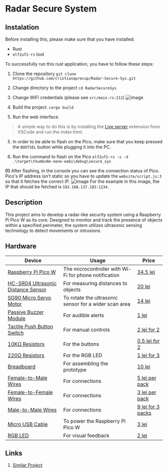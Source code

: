 # Radar Secure System


## Instalation

Before installing this, please make sure that you have installed:  
- Rust
- `elf2uf2-rs` tool  

To successfully run this rust application, you have to follow these steps:

1. Clone the repository
`git clone https://github.com/cristianaprecup/Radar-Secure-Sys.git`

2. Change directory to the project
`cd RadarSecureSys`

3. Change WiFi credentials (please see `src/main.rs:212`)
![image](https://github.com/UPB-FILS-MA/project-cristianaprecup/assets/121363102/82f28911-df68-4ef9-8dcd-925e8962590d)

5. Build the project.
`cargo build`

6. Run the web interface.
> A simple way to do this is by installing the [Live server](https://marketplace.visualstudio.com/items?itemName=ritwickdey.LiveServer) extension from VSCode and run the index.html. 

5. In order to be able to flash on the Pico, make sure that you keep pressed the `BOOTSEL` button while plugging it into the PC.

6. Run the command to flash on the Pico
`elf2uf2-rs -s -d .\target\thumbv6m-none-eabi\debug\secure_sys`

**(!)** After flashing, in the console you can see the connection status of Pico. Pico's IP address isn't static so you have to update the `website/script.js:3` so that it fetches the correct IP.
![image](https://github.com/UPB-FILS-MA/project-cristianaprecup/assets/121363102/92d04c46-a7f4-4ed1-a296-38e52de5d9c2)
For the example in this image, the IP that should be fetched is `192.168.137.183:1234`.


## Description

This project aims to develop a radar-like security system using a Raspberry Pi Pico W as its core. Designed to monitor and track the presence of objects within a specified perimeter, the system utilizes ultrasonic sensing technology to detect movements or intrusions.

## Hardware

<!-- Fill out this table with all the hardware components that you mght need.

The format is 
```
| [Device](link://to/device) | This is used ... | [price](link://to/store) |

```

-->

| Device | Usage | Price |
|--------|--------|-------|
| [Raspberry Pi Pico W](https://www.optimusdigital.ro/ro/placi-raspberry-pi/12394-raspberry-pi-pico-w.html) | The microcontroller with Wi-Fi for phone notification | [34.5 lei](https://www.optimusdigital.ro/ro/placi-raspberry-pi/12394-raspberry-pi-pico-w.html) |
| [HC-SR04 Ultrasonic Distance Sensor](https://ardushop.ro/ro/electronica/47-modul-senzor-ultrasonic-detector-distanta.html) | For measuring distances to objects | [20 lei](https://ardushop.ro/ro/electronica/47-modul-senzor-ultrasonic-detector-distanta.html) |
| [SG90 Micro Servo Motor](https://www.optimusdigital.ro/en/servomotors/26-sg90-micro-servo-motor.html) | To rotate the ultrasonic sensor for a wider scan area | [14 lei](https://www.optimusdigital.ro/en/servomotors/26-sg90-micro-servo-motor.html) |
| [Passive Buzzer Module](https://www.optimusdigital.ro/en/electronic-components/12598-passive-buzzer-module.html?search_query=Buzzer&results=87) | For audible alerts | [1 lei](https://www.optimusdigital.ro/en/electronic-components/12598-passive-buzzer-module.html?search_query=Buzzer&results=87) |
| [Tactile Push Button Switch](https://ardushop.ro/ro/home/97-buton-mic-push-button-trough-hole.html?search_query=push+button&results=30) | For manual controls | [2 lei for 2](https://ardushop.ro/ro/home/97-buton-mic-push-button-trough-hole.html?search_query=push+button&results=30) |
| [10KΩ Resistors](https://ardushop.ro/ro/electronica/211-rezistenta-14w-1-buc.html#/96-valoare_rezistenta-10k) | For the buttons | [0.5 lei for 2](https://ardushop.ro/ro/electronica/211-rezistenta-14w-1-buc.html#/96-valoare_rezistenta-10k) |
| [220Ω Resistors](https://ardushop.ro/ro/electronica/211-rezistenta-14w-1-buc.html#/83-valoare_rezistenta-220r) | For the RGB LED | [1 lei for 3](https://ardushop.ro/ro/electronica/211-rezistenta-14w-1-buc.html#/83-valoare_rezistenta-220r) |
| [Breadboard](https://www.bitmi.ro/breadboard-830-puncte-mb-102-10500.html?gad_source=1) | For assembling the prototype | [10 lei](https://www.bitmi.ro/breadboard-830-puncte-mb-102-10500.html?gad_source=1) |
| [Female-to-Male Wires](https://ardushop.ro/ro/electronica/23-40-x-dupont-cables-female-male-10cm.html?search_query=fire&results=203) | For connections | [5 lei per pack](https://ardushop.ro/ro/electronica/23-40-x-dupont-cables-female-male-10cm.html?search_query=fire&results=203) |
| [Female-to-Female Wires](https://www.optimusdigital.ro/en/wires-with-connectors/880-fire-colorate-mama-mama-10p-10-cm.html?search_query=wires&results=565) | For connections | [3 lei per pack](https://www.optimusdigital.ro/en/wires-with-connectors/880-fire-colorate-mama-mama-10p-10-cm.html?search_query=wires&results=565) |
| [Male-to-Male Wires](https://www.optimusdigital.ro/en/wires-with-connectors/885-wires-male-male-10p-10cm.html?search_query=wires&results=565) | For connections | [9 lei for 3 packs](https://www.optimusdigital.ro/en/wires-with-connectors/885-wires-male-male-10p-10cm.html?search_query=wires&results=565) |
| [Micro USB Cable](https://www.optimusdigital.ro/en/usb-cables/4576-cablu-albastru-micro-usb.html?search_query=usb+to+micro+usb&results=516) | To power the Raspberry Pi Pico W | [3 lei](https://www.optimusdigital.ro/en/usb-cables/4576-cablu-albastru-micro-usb.html?search_query=usb+to+micro+usb&results=516) |
| [RGB LED](https://ardushop.ro/ro/electronica/271-led-tricolor-cu-catod-comun.html) | For visual feedback | [2 lei](https://ardushop.ro/ro/electronica/271-led-tricolor-cu-catod-comun.html) |

## Links

<!-- Add a few links that got you the idea and that you think you will use for your project -->

1. [Similar Project](https://www.youtube.com/watch?v=kQRYIH2HwfY&ab_channel=HowToMechatronics)


